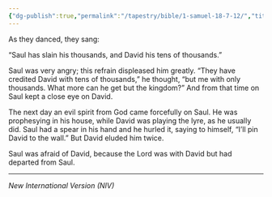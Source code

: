 ```yaml
---
{"dg-publish":true,"permalink":"/tapestry/bible/1-samuel-18-7-12/","title":"1 Samuel 18:7–12","tags":["bible","bible-verse"],"dgHomeLink":true,"dgShowLocalGraph":true,"dgEnableSearch":true}
---
```


As they danced, they sang:

“Saul has slain his thousands, and David his tens of thousands.”

 Saul was very angry; this refrain displeased him greatly. “They have credited David with tens of thousands,” he thought, “but me with only thousands. What more can he get but the kingdom?” And from that time on Saul kept a close eye on David.

 The next day an evil spirit from God came forcefully on Saul. He was prophesying in his house, while David was playing the lyre, as he usually did. Saul had a spear in his hand and he hurled it, saying to himself, “I’ll pin David to the wall.” But David eluded him twice.

Saul was afraid of David, because the Lord was with David but had departed from Saul.



---
*New International Version (NIV)*